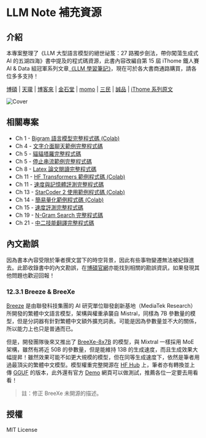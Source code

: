 # LLM Note 補充資源

## 介紹

本專案整理了《LLM 大型語言模型的絕世祕笈：27 路獨步劍法，帶你闖蕩生成式 AI 的五湖四海》書中提及的程式碼資源，此書內容改編自第 15 屆 iThome 鐵人賽 AI & Data 組冠軍系列文章[《LLM 學習筆記》](https://ithelp.ithome.com.tw/users/20121763/ironman/6145)，現在可於各大書商通路購買，請各位多多支持！

[博碩](https://www.drmaster.com.tw/Bookinfo.asp?BookID=MP22435) | [天瓏](https://www.tenlong.com.tw/products/9786263339293) | [博客來](https://www.books.com.tw/products/0010996141) | [金石堂](https://www.kingstone.com.tw/basic/2013120710320) | [momo](https://www.momoshop.com.tw/goods/GoodsDetail.jsp?i_code=13087944) | [三民](https://www.sanmin.com.tw/product/index/013473822) | [誠品](https://www.eslite.com/product/10012011762682616069008) | [iThome 系列原文](https://ithelp.ithome.com.tw/users/20121763/ironman/6145)

![Cover](https://www.drmaster.com.tw/Cover/MP22435.png)

## 相關專案

- Ch 1 - [Bigram 語言模型完整程式碼 (Colab)](https://tinyurl.com/llm-note-01)
- Ch 4 - [文字介面聊天範例完整程式碼](OpenAI-API/CLI-Chat-Demo.py)
- Ch 5 - [貓貓塔羅完整程式碼](https://tinyurl.com/llm-note-03)
- Ch 5 - [停止串流範例完整程式碼](Gradio/StopChat.py)
- Ch 8 - [Latex 論文閱讀完整程式碼](https://tinyurl.com/llm-note-06)
- Ch 11 - [HF Transformers 範例程式碼 (Colab)](https://tinyurl.com/llm-note-07)
- Ch 11 - [速度與記憶體評測完整程式碼](HF/HF-Bench.py)
- Ch 13 - [StarCoder 2 使用範例程式碼 (Colab)](https://tinyurl.com/llm-note-08)
- Ch 14 - [簡易量化範例程式碼 (Colab)](https://tinyurl.com/llm-note-09)
- Ch 15 - [速度評測完整程式碼](Utils/BenchSpeed.py)
- Ch 19 - [N-Gram Search 完整程式碼](NGram/NGram-Search.py)
- Ch 21 - [中二技能翻譯完整程式碼](https://tinyurl.com/llm-note-13)

## 內文勘誤

因為書本內容受限於筆者撰文當下的時空背景，因此有些事物變遷無法被紀錄進去。此節收錄書中的內文勘誤，在[博碩官網](https://www.drmaster.com.tw/bookinfo.asp?BookID=MP22435#list_s)亦能找到相關的勘誤資訊，如果發現其他問題也歡迎回報！

### 12.3.1 Breeze & BreeXe

[Breeze](https://huggingface.co/MediaTek-Research) 是由聯發科技集團的 AI 研究單位聯發創新基地（MediaTek Research）所開發的繁體中文語言模型，架構與權重承襲自 Mistral，同樣為 7B 參數量的模型，但是分詞器有針對繁體中文額外擴充詞表。可能是因為參數量並不大的關係，所以能力上也只是普通而已。

但是，開發團隊後來又推出了 [BreeXe-8x7B](https://tinyurl.com/llm-breexe) 的模型，與 Mixtral 一樣採用 MoE 架構，雖然有將近 50B 的參數量，但是能維持 13B 的生成速度，而且生成效果大幅提昇！雖然效果可能不如更大規模的模型，但在同等生成速度下，依然是筆者用過最頂尖的繁體中文模型。模型權重完整開源在 [HF Hub](https://huggingface.co/MediaTek-Research/Breexe-8x7B-Instruct-v0_1) 上，筆者亦有轉換並上傳 [GGUF](https://huggingface.co/PenutChen/Breexe-8x7B-Instruct-v0_1-GGUF) 的版本，此外還有官方 [Demo](https://tinyurl.com/llm-breexe-demo) 網頁可以做測試，推薦各位一定要去用看看！

> 註：修正 BreeXe 未開源的描述。

## 授權

MIT License
